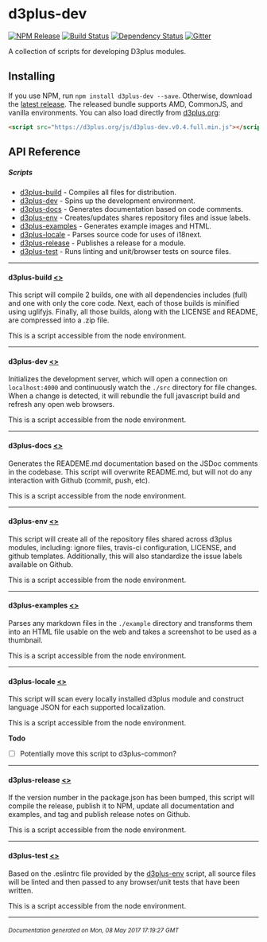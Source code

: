 # d3plus-dev

[![NPM Release](http://img.shields.io/npm/v/d3plus-dev.svg?style=flat)](https://www.npmjs.org/package/d3plus-dev) [![Build Status](https://travis-ci.org/d3plus/d3plus-dev.svg?branch=master)](https://travis-ci.org/d3plus/d3plus-dev) [![Dependency Status](http://img.shields.io/david/d3plus/d3plus-dev.svg?style=flat)](https://david-dm.org/d3plus/d3plus-dev) [![Gitter](https://img.shields.io/gitter/room/nwjs/nw.js.svg?style=flat)](https://gitter.im/d3plus/)

A collection of scripts for developing D3plus modules.

## Installing

If you use NPM, run `npm install d3plus-dev --save`. Otherwise, download the [latest release](https://github.com/d3plus/d3plus-dev/releases/latest). The released bundle supports AMD, CommonJS, and vanilla environments. You can also load directly from [d3plus.org](https://d3plus.org):

```html
<script src="https://d3plus.org/js/d3plus-dev.v0.4.full.min.js"></script>
```


## API Reference

##### Scripts
* [d3plus-build](#module_d3plus-build) - Compiles all files for distribution.
* [d3plus-dev](#module_d3plus-dev) - Spins up the development environment.
* [d3plus-docs](#module_d3plus-docs) - Generates documentation based on code comments.
* [d3plus-env](#module_d3plus-env) - Creates/updates shares repository files and issue labels.
* [d3plus-examples](#module_d3plus-examples) - Generates example images and HTML.
* [d3plus-locale](#module_d3plus-locale) - Parses source code for uses of i18next.
* [d3plus-release](#module_d3plus-release) - Publishes a release for a module.
* [d3plus-test](#module_d3plus-test) - Runs linting and unit/browser tests on source files.

---

<a name="module_d3plus-build"></a>
#### **d3plus-build** [<>](https://github.com/d3plus/d3plus-dev/blob/master/bin/build.js#L3)

This script will compile 2 builds, one with all dependencies includes (full) and one with only the core code. Next, each of those builds is minified using uglifyjs. Finally, all those builds, along with the LICENSE and README, are compressed into a .zip file.


This is a script accessible from the node environment.

---

<a name="module_d3plus-dev"></a>
#### **d3plus-dev** [<>](https://github.com/d3plus/d3plus-dev/blob/master/bin/dev.js#L3)

Initializes the development server, which will open a connection on `localhost:4000` and continuously watch the `./src` directory for file changes. When a change is detected, it will rebundle the full javascript build and refresh any open web browsers.


This is a script accessible from the node environment.

---

<a name="module_d3plus-docs"></a>
#### **d3plus-docs** [<>](https://github.com/d3plus/d3plus-dev/blob/master/bin/docs/docs.js#L3)

Generates the READEME.md documentation based on the JSDoc comments in the codebase. This script will overwrite README.md, but will not do any interaction with Github (commit, push, etc).


This is a script accessible from the node environment.

---

<a name="module_d3plus-env"></a>
#### **d3plus-env** [<>](https://github.com/d3plus/d3plus-dev/blob/master/bin/env/env.js#L5)

This script will create all of the repository files shared across d3plus modules, including: ignore files, travis-ci configuration, LICENSE, and github templates. Additionally, this will also standardize the issue labels available on Github.


This is a script accessible from the node environment.

---

<a name="module_d3plus-examples"></a>
#### **d3plus-examples** [<>](https://github.com/d3plus/d3plus-dev/blob/master/bin/examples.js#L3)

Parses any markdown files in the `./example` directory and transforms them into an HTML file usable on the web and takes a screenshot to be used as a thumbnail.


This is a script accessible from the node environment.

---

<a name="module_d3plus-locale"></a>
#### **d3plus-locale** [<>](https://github.com/d3plus/d3plus-dev/blob/master/bin/locale.js#L3)

This script will scan every locally installed d3plus module and construct language JSON for each supported localization.


This is a script accessible from the node environment.

**Todo**

- [ ] Potentially move this script to d3plus-common?

---

<a name="module_d3plus-release"></a>
#### **d3plus-release** [<>](https://github.com/d3plus/d3plus-dev/blob/master/bin/release.js#L5)

If the version number in the package.json has been bumped, this script will compile the release, publish it to NPM, update all documentation and examples, and tag and publish release notes on Github.


This is a script accessible from the node environment.

---

<a name="module_d3plus-test"></a>
#### **d3plus-test** [<>](https://github.com/d3plus/d3plus-dev/blob/master/bin/test.js#L3)

Based on the .eslintrc file provided by the [d3plus-env](#module_d3plus-env) script, all source files will be linted and then passed to any browser/unit tests that have been written.


This is a script accessible from the node environment.

---

###### <sub>Documentation generated on Mon, 08 May 2017 17:19:27 GMT</sub>
